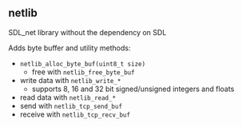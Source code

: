 ## netlib
SDL_net library without the dependency on SDL

Adds byte buffer and utility methods:
- ```netlib_alloc_byte_buf(uint8_t size)```
    - free with ```netlib_free_byte_buf```
- write data with ```netlib_write_*```
    - supports 8, 16 and 32 bit signed/unsigned integers and floats
- read data with ```netlib_read_*```
- send with ```netlib_tcp_send_buf```
- receive with ```netlib_tcp_recv_buf```